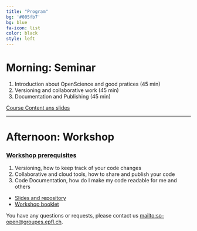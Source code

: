 ```yaml
---
title: "Program"
bg: '#005fb7'
bg: blue
fa-icon: list
color: black
style: left
---
```


# Morning: Seminar 

1. Introduction about OpenScience and good pratices (45 min)
2. Versioning and collaborative work (45 min)
3. Documentation and Publishing (45 min)

[Course Content ans slides](https://epfl-scitas.github.io/SoOpen-intro/)

---

# Afternoon: Workshop 

### [Workshop prerequisites](https://epfl-scitas.github.io/SoOpen/#workshop)

1. Versioning, how to keep track of your code changes
2. Collaborative and cloud tools, how to share and publish your code
3. Code Documentation, how do I make my code readable for me and others


- [Slides and repository](https://c4science.ch/source/so-slides/)
- [Workshop booklet](https://c4scdn.ch/file/data/wxsxdbs42pzunrdl5ohv/PHID-FILE-d5cdnkfxvqdqbocqij3o/Open_Science_Workshop_-_Handout.pdf)


You have any questions or requests, please contact us <mailto:so-open@groupes.epfl.ch>.

